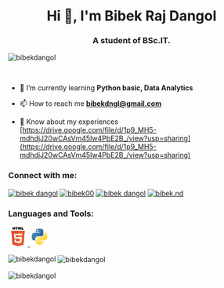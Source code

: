 <h1 align="center">Hi 👋, I'm Bibek Raj Dangol</h1>
<h3 align="center">A student of BSc.IT.</h3>

<p align="left"> <img src="https://komarev.com/ghpvc/?username=bibekdangol&label=Profile%20views&color=0e75b6&style=flat" alt="bibekdangol" /> </p>

<p align="left"> <a href="https://twitter.com/" target="blank"><img src="https://img.shields.io/twitter/follow/?logo=twitter&style=for-the-badge" alt="" /></a> </p>

- 🌱 I’m currently learning **Python basic, Data Analytics**

- 📫 How to reach me **bibekdngl@gmail.com**

- 📄 Know about my experiences [https://drive.google.com/file/d/1p9_MH5-mdhdjJ20wCAsVm45Iw4PbE2B_/view?usp=sharing](https://drive.google.com/file/d/1p9_MH5-mdhdjJ20wCAsVm45Iw4PbE2B_/view?usp=sharing)

<h3 align="left">Connect with me:</h3>
<p align="left">
<a href="https://linkedin.com/in/bibek dangol" target="blank"><img align="center" src="https://raw.githubusercontent.com/rahuldkjain/github-profile-readme-generator/master/src/images/icons/Social/linked-in-alt.svg" alt="bibek dangol" height="30" width="40" /></a>
<a href="https://kaggle.com/bibek00" target="blank"><img align="center" src="https://raw.githubusercontent.com/rahuldkjain/github-profile-readme-generator/master/src/images/icons/Social/kaggle.svg" alt="bibek00" height="30" width="40" /></a>
<a href="https://fb.com/bibek dangol" target="blank"><img align="center" src="https://raw.githubusercontent.com/rahuldkjain/github-profile-readme-generator/master/src/images/icons/Social/facebook.svg" alt="bibek dangol" height="30" width="40" /></a>
<a href="https://instagram.com/bibek.nd" target="blank"><img align="center" src="https://raw.githubusercontent.com/rahuldkjain/github-profile-readme-generator/master/src/images/icons/Social/instagram.svg" alt="bibek.nd" height="30" width="40" /></a>
</p>

<h3 align="left">Languages and Tools:</h3>
<p align="left"> <a href="https://www.w3.org/html/" target="_blank" rel="noreferrer"> <img src="https://raw.githubusercontent.com/devicons/devicon/master/icons/html5/html5-original-wordmark.svg" alt="html5" width="40" height="40"/> </a> <a href="https://www.python.org" target="_blank" rel="noreferrer"> <img src="https://raw.githubusercontent.com/devicons/devicon/master/icons/python/python-original.svg" alt="python" width="40" height="40"/> </a> </p>

<p><img align="left" src="https://github-readme-stats.vercel.app/api/top-langs?username=bibekdangol&show_icons=true&locale=en&layout=compact" alt="bibekdangol" /></p>

<p>&nbsp;<img align="center" src="https://github-readme-stats.vercel.app/api?username=bibekdangol&show_icons=true&locale=en" alt="bibekdangol" /></p>

<p><img align="center" src="https://github-readme-streak-stats.herokuapp.com/?user=bibekdangol&" alt="bibekdangol" /></p>
